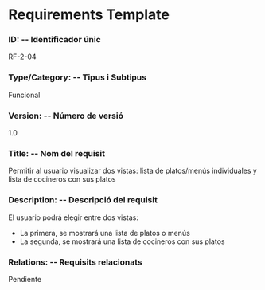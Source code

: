 # Requirements Template 

### ID: -- Identificador únic 
RF-2-04

### Type/Category: -- Tipus i Subtipus 
Funcional
 
### Version: -- Número de versió 
1.0
 
### Title: -- Nom del requisit 
Permitir al usuario visualizar dos vistas: lista de platos/menús individuales y lista de cocineros con sus platos

### Description: -- Descripció del requisit 
El usuario podrá elegir entre dos vistas:
- La primera, se mostrará una lista de platos o menús
- La segunda, se mostrará una lista de cocineros con sus platos
 
### Relations: -- Requisits relacionats 
Pendiente
